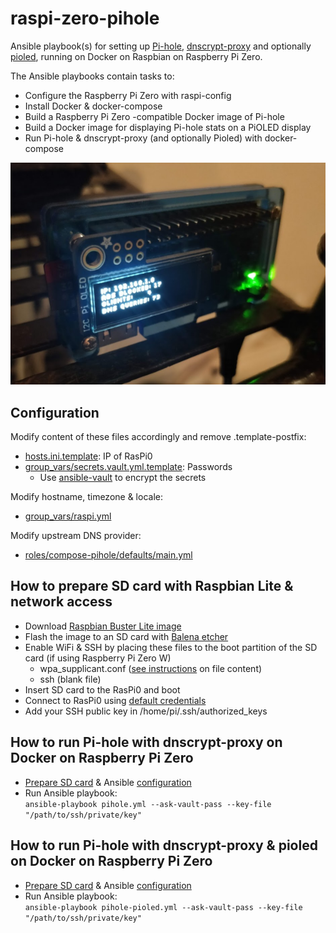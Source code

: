 # raspi-zero-pihole
Ansible playbook(s) for setting up [Pi-hole](https://github.com/pi-hole/pi-hole), [dnscrypt-proxy](https://github.com/DNSCrypt/dnscrypt-proxy) and optionally [pioled](https://www.adafruit.com/product/3527), running on Docker on Raspbian on Raspberry Pi Zero.

The Ansible playbooks contain tasks to:
* Configure the Raspberry Pi Zero with raspi-config
* Install Docker & docker-compose
* Build a Raspberry Pi Zero -compatible Docker image of Pi-hole
* Build a Docker image for displaying Pi-hole stats on a PiOLED display
* Run Pi-hole & dnscrypt-proxy (and optionally Pioled) with docker-compose

![](./doc/pihole.png)

## Configuration
Modify content of these files accordingly and remove .template-postfix:
* [hosts.ini.template](hosts.ini.template): IP of RasPi0
* [group_vars/secrets.vault.yml.template](group_vars/secrets.vault.yml.template): Passwords
  * Use [ansible-vault](https://docs.ansible.com/ansible/latest/user_guide/vault.html#encrypting-unencrypted-files) to encrypt the secrets

Modify hostname, timezone & locale:
* [group_vars/raspi.yml](group_vars/raspi.yml)

Modify upstream DNS provider:
* [roles/compose-pihole/defaults/main.yml](roles/compose-pihole/defaults/main.yml)

## How to prepare SD card with Raspbian Lite & network access
* Download [Raspbian Buster Lite image](https://downloads.raspberrypi.org/raspbian_lite_latest)
* Flash the image to an SD card with [Balena etcher](https://www.balena.io/etcher/)
* Enable WiFi & SSH by placing these files to the boot partition of the SD card (if using Raspberry Pi Zero W)
  * wpa_supplicant.conf ([see instructions](https://www.raspberrypi-spy.co.uk/2017/04/manually-setting-up-pi-wifi-using-wpa_supplicant-conf/) on file content)
  * ssh (blank file)
* Insert SD card to the RasPi0 and boot
* Connect to RasPi0 using [default credentials](https://www.raspberrypi.org/documentation/linux/usage/users.md)
* Add your SSH public key in /home/pi/.ssh/authorized_keys

## How to run Pi-hole with dnscrypt-proxy on Docker on Raspberry Pi Zero
* [Prepare SD card](#how-to-prepare-sd-card-with-raspbian-lite--network-access) & Ansible [configuration](#configuration)
* Run Ansible playbook:<br/>
    `ansible-playbook pihole.yml --ask-vault-pass --key-file "/path/to/ssh/private/key"`

## How to run Pi-hole with dnscrypt-proxy & pioled on Docker on Raspberry Pi Zero
* [Prepare SD card](#how-to-prepare-sd-card-with-raspbian-lite--network-access) & Ansible [configuration](#configuration)
* Run Ansible playbook:<br/>
    `ansible-playbook pihole-pioled.yml --ask-vault-pass --key-file "/path/to/ssh/private/key"`
